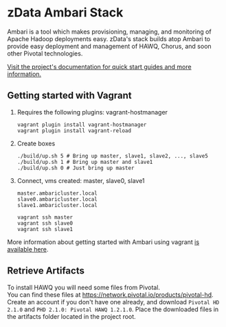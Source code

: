 zData Ambari Stack
==================
Ambari is a tool which makes provisioning, managing, and monitoring of Apache Hadoop deployments easy.  zData's stack builds atop Ambari to provide easy deployment and management of HAWQ, Chorus, and soon other Pivotal technologies.

[Visit the project's documentation for quick start guides and more information.](http://zdata-inc.github.io/ambari-stack)


Getting started with Vagrant
----------------------------

1. Requires the following plugins: vagrant-hostmanager

    ```
    vagrant plugin install vagrant-hostmanager
    vagrant plugin install vagrant-reload
    ```

2. Create boxes

    ```
    ./build/up.sh 5 # Bring up master, slave1, slave2, ..., slave5
    ./build/up.sh 1 # Bring up master and slave1
    ./build/up.sh 0 # Just bring up master
    ```

3. Connect, vms created: master, slave0, slave1
    
    ```
    master.ambaricluster.local
    slave0.ambaricluster.local
    slave1.ambaricluster.local

    vagrant ssh master
    vagrant ssh slave0
    vagrant ssh slave1
    ```

More information about getting started with Ambari using vagrant [is available here](http://zdata-inc.github.io/ambari-stack/getting-setup/with-vagrant.html).

Retrieve Artifacts
------------------

To install HAWQ you will need some files from Pivotal.  
You can find these files at https://network.pivotal.io/products/pivotal-hd.  Create an account if you don't have one already, and download `Pivotal HD 2.1.0` and `PHD 2.1.0: Pivotal HAWQ 1.2.1.0`.  Place the downloaded files in the artifacts folder located in the project root.